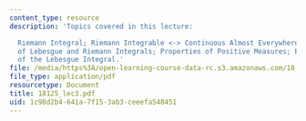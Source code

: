 ```yaml
---
content_type: resource
description: 'Topics covered in this lecture:

  Riemann Integral; Riemann Integrable <-> Continuous Almost Everywhere; Comparison
  of Lebesgue and Riemann Integrals; Properties of Positive Measures; Elementary Properties
  of the Lebesgue Integral.'
file: /media/https%3A/open-learning-course-data-rc.s3.amazonaws.com/18-125-measure-and-integration-fall-2003/1c98d2b4641a7f153ab3ceeefa548451_18125_lec3.pdf
file_type: application/pdf
resourcetype: Document
title: 18125_lec3.pdf
uid: 1c98d2b4-641a-7f15-3ab3-ceeefa548451
---
```

